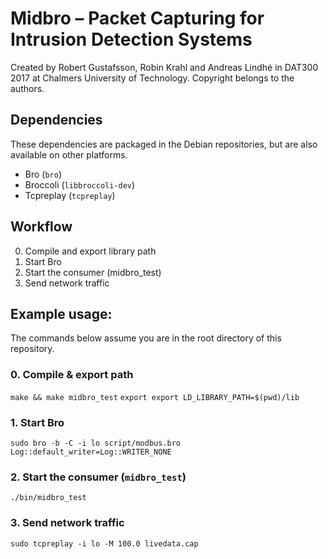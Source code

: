 # Midbro – Packet Capturing for Intrusion Detection Systems

Created by Robert Gustafsson, Robin Krahl and Andreas Lindhé in DAT300 2017 at
Chalmers University of Technology. Copyright belongs to the authors.

## Dependencies

These dependencies are packaged in the Debian repositories, but are also
available on other platforms.

* Bro (`bro`)
* Broccoli (`libbroccoli-dev`)
* Tcpreplay (`tcpreplay`)

## Workflow

0. Compile and export library path
1. Start Bro
2. Start the consumer (midbro_test)
3. Send network traffic


## Example usage:

The commands below assume you are in the root directory of this repository.

### 0. Compile & export path

`make && make midbro_test`
`export export LD_LIBRARY_PATH=$(pwd)/lib`

### 1. Start Bro

`sudo bro -b -C -i lo script/modbus.bro Log::default_writer=Log::WRITER_NONE`

### 2. Start the consumer (`midbro_test`)

`./bin/midbro_test`

### 3. Send network traffic

`sudo tcpreplay -i lo -M 100.0 livedata.cap`
